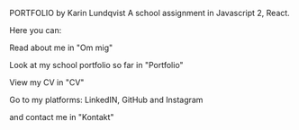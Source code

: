 PORTFOLIO by Karin Lundqvist     A school assignment in Javascript 2, React.

Here you can: 

Read about me in "Om mig"

Look at my school portfolio so far in "Portfolio"

View my CV in "CV"

Go to my platforms: LinkedIN, GitHub and Instagram

and contact me in "Kontakt"


